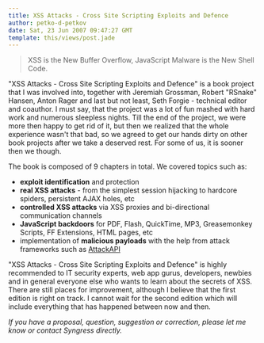 ```yaml
---
title: XSS Attacks - Cross Site Scripting Exploits and Defence
author: petko-d-petkov
date: Sat, 23 Jun 2007 09:47:27 GMT
template: this/views/post.jade
---
```


> XSS is the New Buffer Overflow, JavaScript Malware is the New Shell Code.

"XSS Attacks - Cross Site Scripting Exploits and Defence" is a book project that I was involved into, together with Jeremiah Grossman, Robert "RSnake" Hansen, Anton Rager and last but not least, Seth Forgie - technical editor and coauthor. I must say, that the project was a lot of fun mashed with hard work and numerous sleepless nights. Till the end of the project, we were more then happy to get rid of it, but then we realized that the whole experience wasn't that bad, so we agreed to get our hands dirty on other book projects after we take a deserved rest. For some of us, it is sooner then we though.

The book is composed of 9 chapters in total. We covered topics such as:

* **exploit identification** and protection
* **real XSS attacks** - from the simplest session hijacking to hardcore spiders, persistent AJAX holes, etc
* **controlled XSS attacks** via XSS proxies and bi-directional communication channels
* **JavaScript backdoors** for PDF, Flash, QuickTime, MP3, Greasemonkey Scripts, FF Extensions, HTML pages, etc
* implementation of **malicious payloads** with the help from attack frameworks such as [AttackAPI](/blog/attackapi)

"XSS Attacks - Cross Site Scripting Exploits and Defence" is highly recommended to IT security experts, web app gurus, developers, newbies and in general everyone else who wants to learn about the secrets of XSS. There are still places for improvement, although I believe that the first edition is right on track. I cannot wait for the second edition which will include everything that has happened between now and then.

_If you have a proposal, question, suggestion or correction, please let me know or contact Syngress directly._
